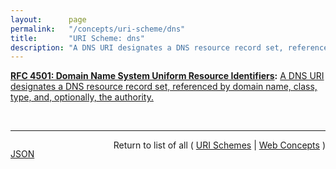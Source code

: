 ```yaml
---
layout:      page
permalink:   "/concepts/uri-scheme/dns"
title:       "URI Scheme: dns"
description: "A DNS URI designates a DNS resource record set, referenced by domain name, class, type, and, optionally, the authority."
---
```


**[RFC 4501: Domain Name System Uniform Resource Identifiers](/specs/IETF/RFC/4501 "This document defines Uniform Resource Identifiers for Domain Name System resources."):** [A DNS URI designates a DNS resource record set, referenced by domain name, class, type, and, optionally, the authority.](http://tools.ietf.org/html/rfc4501#section-3 "Read documentation for URI Scheme &#34;dns&#34;")

<br/>
<hr/>

<p style="float : left"><a href="./dns.json" title="JSON representing this particular Web Concept value">JSON</a></p>
<p style="text-align: right">Return to list of all ( <a href="../uri-schemes">URI Schemes</a> | <a href="../">Web Concepts</a> )</p>
